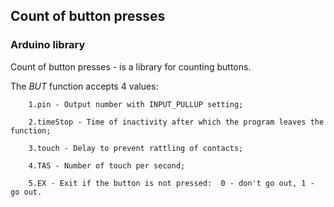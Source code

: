 ## Count of button presses
### Arduino library

Сount of button presses - is a library for counting buttons.

The _BUT_ function accepts 4 values: 

        1.pin - Output number with INPUT_PULLUP setting;

        2.timeStop - Time of inactivity after which the program leaves the function;

        3.touch - Delay to prevent rattling of contacts;

        4.TAS - Number of touch per second;

        5.EX - Exit if the button is not pressed:  0 - don't go out, 1 - go out.

